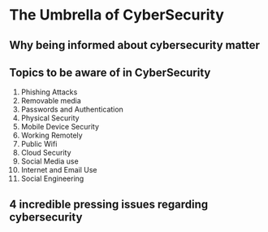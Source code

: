 # The Umbrella of CyberSecurity

## Why being informed about cybersecurity matter

## Topics to be aware of in CyberSecurity

1. Phishing Attacks
2. Removable media
3. Passwords and Authentication
4. Physical Security
5. Mobile Device Security
6. Working Remotely
7. Public Wifi
8. Cloud Security
9. Social Media use
10. Internet and Email Use
11. Social Engineering

## 4 incredible pressing issues regarding cybersecurity
